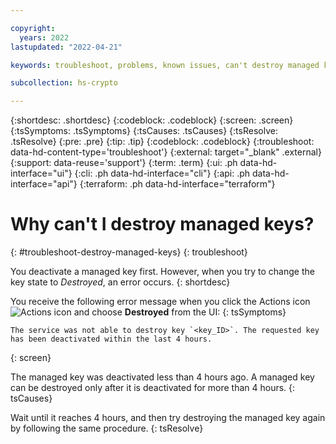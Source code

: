 ```yaml
---

copyright:
  years: 2022
lastupdated: "2022-04-21"

keywords: troubleshoot, problems, known issues, can't destroy managed keys

subcollection: hs-crypto

---
```


{:shortdesc: .shortdesc}
{:codeblock: .codeblock}
{:screen: .screen}
{:tsSymptoms: .tsSymptoms}
{:tsCauses: .tsCauses}
{:tsResolve: .tsResolve}
{:pre: .pre}
{:tip: .tip}
{:codeblock: .codeblock}
{:troubleshoot: data-hd-content-type='troubleshoot'}
{:external: target="_blank" .external}
{:support: data-reuse='support'}
{:term: .term}
{:ui: .ph data-hd-interface="ui"}
{:cli: .ph data-hd-interface="cli"}
{:api: .ph data-hd-interface="api"}
{:terraform: .ph data-hd-interface="terraform"}

# Why can't I destroy managed keys?
{: #troubleshoot-destroy-managed-keys}
{: troubleshoot}

You deactivate a managed key first. However, when you try to change the key state to _Destroyed_, an error occurs.
{: shortdesc}

You receive the following error message when you click the Actions icon ![Actions icon](../icons/action-menu-icon.svg "Actions") and choose **Destroyed** from the UI:
{: tsSymptoms}

```
The service was not able to destroy key `<key_ID>`. The requested key has been deactivated within the last 4 hours.
```
{: screen}

The managed key was deactivated less than 4 hours ago. A managed key can be destroyed only after it is deactivated for more than 4 hours.
{: tsCauses}

Wait until it reaches 4 hours, and then try destroying the managed key again by following the same procedure.
{: tsResolve}

